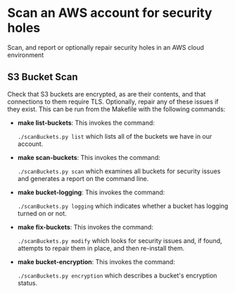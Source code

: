 # Scan an AWS account for security holes

Scan, and report or optionally repair security holes in an AWS cloud environment

## S3 Bucket Scan

Check that S3 buckets are encrypted, as are their contents, and that connections to them require TLS. Optionally, repair any of these issues if they exist. This can be run from the Makefile with the following commands:

* **make list-buckets**: This invokes the command:

	`./scanBuckets.py list` which lists all of the buckets we have in our account.

* **make scan-buckets**: This invokes the command:

	`./scanBuckets.py scan` which examines all buckets for security issues and generates a report on the command line.

* **make bucket-logging**: This invokes the command:

	`./scanBuckets.py logging` which indicates whether a bucket has logging turned on or not.

* **make fix-buckets**: This invokes the command:

	`./scanBuckets.py modify` which looks for security issues and, if found, attempts to repair them in place, and then re-install them.

* **make bucket-encryption**: This invokes the command:

	`./scanBuckets.py encryption` which describes a bucket's encryption status.



